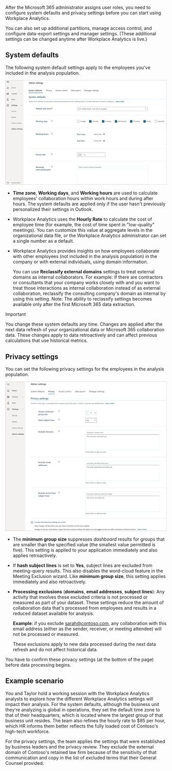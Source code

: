 After the Microsoft 365 administrator assigns user roles, you need to configure system defaults and privacy settings before you can start using Workplace Analytics.

You can also set up additional partitions, manage access control, and configure data-export settings and manager settings. (These additional settings can be changed anytime after Workplace Analytics is live.)

## System defaults

The following system default settings apply to the employees you've included in the analysis population.

![A screenshot of the system defaults for Workplace Analytics](../media/system-default-settings.png)

- **Time zone**, **Working days**, and **Working hours** are used to calculate employees' collaboration hours within work hours and during after hours. The system defaults are applied only if the user hasn't previously personalized their settings in Outlook.
- Workplace Analytics uses the **Hourly Rate** to calculate the cost of employee time (for example, the cost of time spent in "low-quality" meetings). You can customize this value at aggregate levels in the organizational data file, or the Workplace Analytics administrator can set a single number as a default.
- Workplace Analytics provides insights on how employees collaborate with other employees (not included in the analysis population) in the company or with external individuals, using domain information.

   You can use **Reclassify external domains** settings to treat external domains as internal collaborators. For example: If there are contractors or consultants that your company works closely with and you want to treat those interactions as internal collaboration instead of as external collaboration, reclassify the consulting company's domain as internal by using this setting. Note: The ability to reclassify settings becomes available only after the first Microsoft 365 data extraction.

>[!IMPORTANT]
>You change these system defaults any time. Changes are applied after the next data refresh of your organizational data or Microsoft 365 collaboration data. These changes apply to data retroactively and can affect previous calculations that use historical metrics.

## Privacy settings

You can set the following privacy settings for the employees in the analysis population.

![A screenshot of the privacy settings for Workplace Analytics](../media/privacy-settings.png)

- The **minimum group size** suppresses *dashboard* results for groups that are smaller than the specified value (the smallest value permitted is five). This setting is applied to your application immediately and also applies retroactively.
- If **hash subject lines** is set to **Yes**, subject lines are excluded from meeting-query results. This also disables the word-cloud feature in the Meeting Exclusion wizard. Like **minimum group size**, this setting applies immediately and also retroactively.
- **Processing exclusions** (**domains**, **email addresses**, **subject lines**): Any activity that involves these excluded criteria is not processed or measured as part of your dataset. These settings reduce the amount of collaboration data that's processed from employees and results in a reduced dataset available for analysis.

   **Example**: if you exclude sarah@contoso.com, any collaboration with this email address (either as the sender, receiver, or meeting attendee) will not be processed or measured.

   These exclusions apply to new data processed during the next data refresh and do not affect historical data.

You have to confirm these privacy settings (at the bottom of the page) before data processing begins.

## Example scenario

You and Taylor hold a working session with the Workplace Analytics analysts to explore how the different Workplace Analytics settings will impact their analysis. For the system defaults, although the business unit they're analyzing is global in operations, they set the default time zone to that of their headquarters, which is located where the largest group of that business unit resides. The team also refines the hourly rate to $85 per hour, which HR informs them better reflects the fully loaded cost of Contoso's high-tech workforce.

For the privacy settings, the team applies the settings that were established by business leaders and the privacy review. They exclude the external domain of Contoso's retained law firm because of the sensitivity of that communication and copy in the list of excluded terms that their General Counsel provided.
